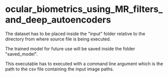 # ocular_biometrics_using_MR_filters_and_deep_autoencoders

The dataset has to be placed inside the "input" folder relative to the directory from where source file is being executed.

The trained model for future use will be saved inside the folder "saved_model".

This executable has to executed with a command line argument which is the path to the csv file containing the input image paths.
